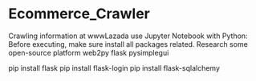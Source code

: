 # Ecommerce_Crawler
Crawling information at wwwLazada use Jupyter Notebook with Python: 
Before executing, make sure install all packages related.
Research some open-source platform
web2py
flask
pysimplegui

pip install flask
pip install flask-login
pip install flask-sqlalchemy